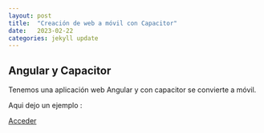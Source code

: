 ```yaml
---
layout: post
title:  "Creación de web a móvil con Capacitor"
date:   2023-02-22
categories: jekyll update
---
```



## Angular y  Capacitor


Tenemos una aplicación web Angular y con capacitor se convierte a móvil.

Aqui dejo un ejemplo :

<a href="https://github.com/TripleYei/angular_capacitor"> Acceder</a>
